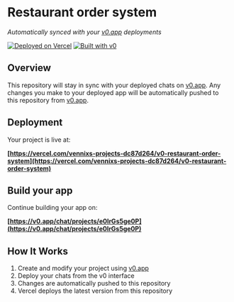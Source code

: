 # Restaurant order system

*Automatically synced with your [v0.app](https://v0.app) deployments*

[![Deployed on Vercel](https://img.shields.io/badge/Deployed%20on-Vercel-black?style=for-the-badge&logo=vercel)](https://vercel.com/vennixs-projects-dc87d264/v0-restaurant-order-system)
[![Built with v0](https://img.shields.io/badge/Built%20with-v0.app-black?style=for-the-badge)](https://v0.app/chat/projects/e0IrGs5ge0P)

## Overview

This repository will stay in sync with your deployed chats on [v0.app](https://v0.app).
Any changes you make to your deployed app will be automatically pushed to this repository from [v0.app](https://v0.app).

## Deployment

Your project is live at:

**[https://vercel.com/vennixs-projects-dc87d264/v0-restaurant-order-system](https://vercel.com/vennixs-projects-dc87d264/v0-restaurant-order-system)**

## Build your app

Continue building your app on:

**[https://v0.app/chat/projects/e0IrGs5ge0P](https://v0.app/chat/projects/e0IrGs5ge0P)**

## How It Works

1. Create and modify your project using [v0.app](https://v0.app)
2. Deploy your chats from the v0 interface
3. Changes are automatically pushed to this repository
4. Vercel deploys the latest version from this repository
